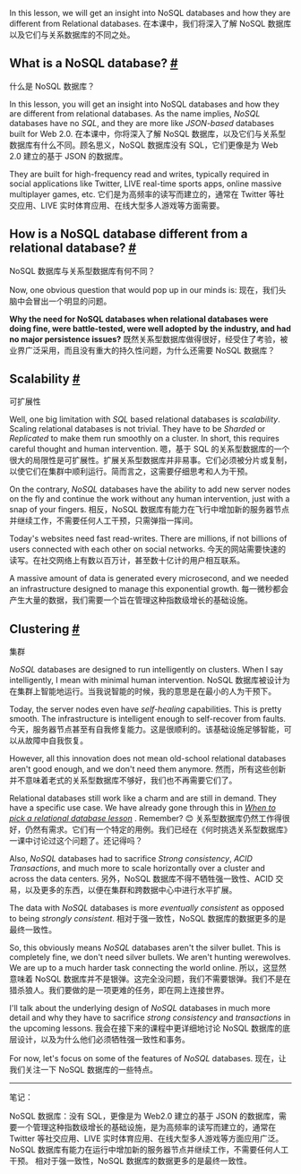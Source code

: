 In this lesson, we will get an insight into NoSQL databases and how they are different from Relational databases.
在本课中，我们将深入了解 NoSQL 数据库以及它们与关系数据库的不同之处。

## What is a NoSQL database? [#](https://www.educative.io/courses/web-application-software-architecture-101/3w3o9PYAwy9#What-is-a-NoSQL-database?)
什么是 NoSQL 数据库？

In this lesson, you will get an insight into NoSQL databases and how they are different from relational databases. As the name implies, _NoSQL_ databases have no _SQL_, and they are more like _JSON-based_ databases built for Web 2.0.
在本课中，你将深入了解 NoSQL 数据库，以及它们与关系型数据库有什么不同。顾名思义，NoSQL 数据库没有 SQL，它们更像是为 Web 2.0 建立的基于 JSON 的数据库。

They are built for high-frequency read and writes, typically required in social applications like Twitter, LIVE real-time sports apps, online massive multiplayer games, etc.
它们是为高频率的读写而建立的，通常在 Twitter 等社交应用、LIVE 实时体育应用、在线大型多人游戏等方面需要。

## How is a NoSQL database different from a relational database? [#](https://www.educative.io/courses/web-application-software-architecture-101/3w3o9PYAwy9#How-is-a-NoSQL-database-different-from-a-relational-database?)
NoSQL 数据库与关系型数据库有何不同？

Now, one obvious question that would pop up in our minds is:
现在，我们头脑中会冒出一个明显的问题。

**Why the need for NoSQL databases when relational databases were doing fine, were battle-tested, were well adopted by the industry, and had no major persistence issues?**
既然关系型数据库做得很好，经受住了考验，被业界广泛采用，而且没有重大的持久性问题，为什么还需要 NoSQL 数据库？

## Scalability [#](https://www.educative.io/courses/web-application-software-architecture-101/3w3o9PYAwy9#Scalability)
可扩展性

Well, one big limitation with _SQL_ based relational databases is _scalability_. Scaling relational databases is not trivial. They have to be _Sharded_ or _Replicated_ to make them run smoothly on a cluster. In short, this requires careful thought and human intervention.
嗯，基于 SQL 的关系型数据库的一个很大的局限性是可扩展性。扩展关系型数据库并非易事。它们必须被分片或复制，以使它们在集群中顺利运行。简而言之，这需要仔细思考和人为干预。

On the contrary, _NoSQL_ databases have the ability to add new server nodes on the fly and continue the work without any human intervention, just with a snap of your fingers.
相反，NoSQL 数据库有能力在飞行中增加新的服务器节点并继续工作，不需要任何人工干预，只需弹指一挥间。

Today's websites need fast read-writes. There are millions, if not billions of users connected with each other on social networks.
今天的网站需要快速的读写。在社交网络上有数以百万计，甚至数十亿计的用户相互联系。

A massive amount of data is generated every microsecond, and we needed an infrastructure designed to manage this exponential growth.
每一微秒都会产生大量的数据，我们需要一个旨在管理这种指数级增长的基础设施。

## Clustering [#](https://www.educative.io/courses/web-application-software-architecture-101/3w3o9PYAwy9#Clustering)
集群

_NoSQL_ databases are designed to run intelligently on clusters. When I say intelligently, I mean with minimal human intervention.
NoSQL 数据库被设计为在集群上智能地运行。当我说智能的时候，我的意思是在最小的人为干预下。

Today, the server nodes even have _self-healing_ capabilities. This is pretty smooth. The infrastructure is intelligent enough to self-recover from faults.
今天，服务器节点甚至有自我修复能力。这是很顺利的。该基础设施足够智能，可以从故障中自我恢复。

However, all this innovation does not mean old-school relational databases aren't good enough, and we don't need them anymore.
然而，所有这些创新并不意味着老式的关系型数据库不够好，我们也不再需要它们了。

Relational databases still work like a charm and are still in demand. They have a specific use case. We have already gone through this in [_When to pick a relational database lesson_](https://www.educative.io/collection/page/6064040858091520/6411938009448448/6652931912761344) . Remember? 😊
关系型数据库仍然工作得很好，仍然有需求。它们有一个特定的用例。我们已经在《何时挑选关系型数据库》一课中讨论过这个问题了。还记得吗？

Also, _NoSQL_ databases had to sacrifice _Strong consistency_, _ACID Transactions_, and much more to scale horizontally over a cluster and across the data centers.
另外，NoSQL 数据库不得不牺牲强一致性、ACID 交易，以及更多的东西，以便在集群和跨数据中心中进行水平扩展。

The data with _NoSQL_ databases is more _eventually consistent_ as opposed to being _strongly consistent_.
相对于强一致性，NoSQL 数据库的数据更多的是最终一致性。

So, this obviously means _NoSQL_ databases aren't the silver bullet. This is completely fine, we don't need silver bullets. We aren't hunting werewolves. We are up to a much harder task connecting the world online.
所以，这显然意味着 NoSQL 数据库并不是银弹。这完全没问题，我们不需要银弹。我们不是在猎杀狼人。我们要做的是一项更难的任务，即在网上连接世界。

I'll talk about the underlying design of _NoSQL_ databases in much more detail and why they have to sacrifice _strong consistency_ and _transactions_ in the upcoming lessons.
我会在接下来的课程中更详细地讨论 NoSQL 数据库的底层设计，以及为什么他们必须牺牲强一致性和事务。

For now, let's focus on some of the features of _NoSQL_ databases.
现在，让我们关注一下 NoSQL 数据库的一些特点。

---

笔记：

NoSQL 数据库：没有 SQL，更像是为 Web2.0 建立的基于 JSON 的数据库，需要一个管理这种指数级增长的基础设施，是为高频率的读写而建立的，通常在 Twitter 等社交应用、LIVE 实时体育应用、在线大型多人游戏等方面应用广泛。
NoSQL 数据库有能力在运行中增加新的服务器节点并继续工作，不需要任何人工干预。
相对于强一致性，NoSQL 数据库的数据更多的是最终一致性。

